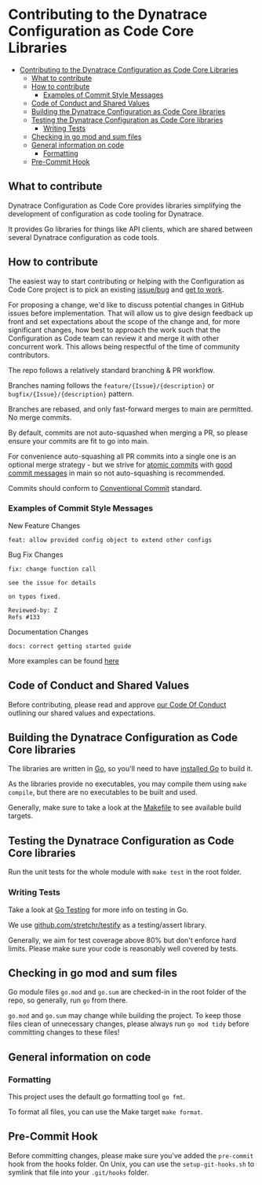 # Contributing to the Dynatrace Configuration as Code Core Libraries

- [Contributing to the Dynatrace Configuration as Code Core Libraries](#contributing-to-the-dynatrace-configuration-as-code-core-libraries)
  - [What to contribute](#what-to-contribute)
  - [How to contribute](#how-to-contribute)
    - [Examples of Commit Style Messages](#examples-of-commit-style-messages)
  - [Code of Conduct and Shared Values](#code-of-conduct-and-shared-values)
  - [Building the Dynatrace Configuration as Code Core libraries](#building-the-dynatrace-configuration-as-code-core-libraries)
  - [Testing the Dynatrace Configuration as Code Core libraries](#testing-the-dynatrace-configuration-as-code-core-libraries)
    - [Writing Tests](#writing-tests)
  - [Checking in go mod and sum files](#checking-in-go-mod-and-sum-files)
  - [General information on code](#general-information-on-code)
    - [Formatting](#formatting)
  - [Pre-Commit Hook](#pre-commit-hook)


## What to contribute

Dynatrace Configuration as Code Core provides libraries simplifying the development of configuration as code tooling for Dynatrace.

It provides Go libraries for things like API clients, which are shared between several Dynatrace configuration as code tools.

## How to contribute

The easiest way to start contributing or helping with the Configuration as Code Core project is to pick an existing [issue/bug](https://github.com/dynatrace/dynatrace-configuration-as-code-core/issues) and [get to work](#building-the-dynatrace-configuration-as-code-core-libraries).

For proposing a change, we'd like to discuss potential changes in GitHub issues before implementation. 
That will allow us to give design feedback up front and set expectations about the scope of the change and, for more significant changes, 
how best to approach the work such that the Configuration as Code team can review it and merge it with other concurrent work. 
This allows being respectful of the time of community contributors.

The repo follows a relatively standard branching & PR workflow.

Branches naming follows the `feature/{Issue}/{description}` or `bugfix/{Issue}/{description}` pattern.

Branches are rebased, and only fast-forward merges to main are permitted. No merge commits.

By default, commits are not auto-squashed when merging a PR, so please ensure your commits are fit to go into main.

For convenience auto-squashing all PR commits into a single one is an optional merge strategy - but we strive for [atomic commits](https://www.freshconsulting.com/insights/blog/atomic-commits/)
with [good commit messages](https://cbea.ms/git-commit/) in main so not auto-squashing is recommended.

Commits should conform to  [Conventional Commit](https://www.conventionalcommits.org/) standard.

### Examples of Commit Style Messages

New Feature Changes
``` 
feat: allow provided config object to extend other configs
```

Bug Fix Changes
```
fix: change function call

see the issue for details

on typos fixed.

Reviewed-by: Z
Refs #133 
```

Documentation Changes
```
docs: correct getting started guide 
```

More examples can be found [here](https://www.conventionalcommits.org/en/v1.0.0/#examples)


## Code of Conduct and Shared Values

Before contributing, please read and approve [our Code Of Conduct](https://github.com/dynatrace/dynatrace-configuration-as-code-core/blob/main/CODE_OF_CONDUCT.md) outlining our shared values and expectations. 

## Building the Dynatrace Configuration as Code Core libraries

The libraries are written in [Go](https://golang.org/), so you'll need to have [installed Go](https://golang.org/dl/) to build it.

As the libraries provide no executables, you may compile them using `make compile`, but there are no executables to be built and used.

Generally, make sure to take a look at the [Makefile](./Makefile) to see available build targets.

## Testing the Dynatrace Configuration as Code Core libraries

Run the unit tests for the whole module with `make test` in the root folder.

### Writing Tests

Take a look at [Go Testing](https://golang.org/pkg/testing/) for more info on testing in Go.

We use [github.com/stretchr/testify](github.com/stretchr/testify) as a testing/assert library.

Generally, we aim for test coverage above 80% but don't enforce hard limits. Please make sure your code is reasonably well covered by tests.

## Checking in go mod and sum files

Go module files `go.mod` and `go.sum` are checked-in in the root folder of the repo, so generally, run `go` from there.

`go.mod` and `go.sum` may change while building the project.
To keep those files clean of unnecessary changes, please always run `go mod tidy` before committing changes to these files!

## General information on code

### Formatting

This project uses the default go formatting tool `go fmt`.

To format all files, you can use the Make target `make format`.

## Pre-Commit Hook

Before committing changes, please make sure you've added the `pre-commit` hook from the hooks folder.
On Unix, you can use the `setup-git-hooks.sh` to symlink that file into your `.git/hooks` folder.
